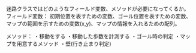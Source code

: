 迷路クラスではどのようなフィールド変数、メソッドが必要になってくるか。
フィールド変数：
初期位置を表すための変数、ゴール位置を表すための変数、マップの範囲を示すための変数(x,y)、マップの情報を入れるための配列。

メソッド：
・移動をする
・移動した歩数を計測する
・ゴール時の判定
・マップを用意するメソッド
・壁(行き止まり判定)
